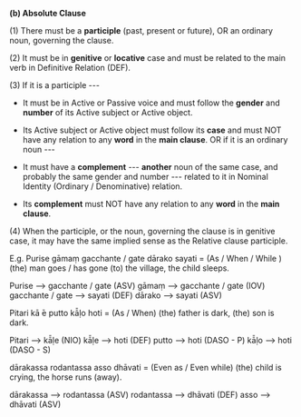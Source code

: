  **(b) Absolute Clause** 

(1) There must be a **participle** (past, present or future), OR an ordinary noun, 
governing the clause. 

(2) It must be in **genitive** or **locative** case and must be related to the main verb 
in Definitive Relation (DEF). 

(3) If it is a participle --- 
 - It must be in Active or Passive voice and must follow the **gender** and      
   **number** of its Active subject or Active object. 
- Its Active subject or Active object must follow its **case** and must NOT    
    have any relation to any **word** in the **main clause**.
 OR if it is an ordinary noun ---
     
 - It must have a **complement** --- **another** noun of the same case, and 
probably the same gender and number --- related to it in Nominal Identity 
(Ordinary / Denominative) relation. 

- Its **complement** must NOT have any relation to any **word** in the **main 
clause**. 

 (4) When the participle, or the noun, governing the clause is in genitive 
case, it may have the same implied sense as the Relative clause 
participle.

 E.g. Purise gāmaṃ gacchante / gate dārako sayati = (As / When / While ) (the)  man goes / has gone (to) the village, the child sleeps. 
 
 Purise      -->       gacchante / gate (ASV)  gāmaṃ        -->    gacchante / gate (IOV) gacchante / gate      -->    sayati (DEF) dārako       -->     sayati (ASV) 
 
  Pitari kā ̄e putto kā̄ḷo hoti =  (As / When) (the) father is dark, (the) son is dark. 
  
  Pitari -->  kā̄ḷe (NIO)  kā̄ḷe --> hoti (DEF) putto  --> hoti (DASO - P) kā̄ḷo --> hoti (DASO -  S) 
  
   dārakassa rodantassa asso dhāvati = (Even as / Even while) (the) child is  crying, the horse runs (away).
   
   dārakassa        -->      rodantassa (ASV) rodantassa        -->     dhāvati (DEF) asso              -->     dhāvati (ASV) 